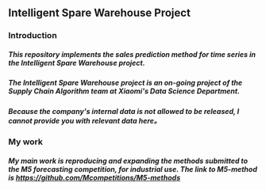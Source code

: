 ## Intelligent Spare Warehouse Project
### Introduction
##### This repository implements the sales prediction method for time series in the Intelligent Spare Warehouse project.
##### The Intelligent Spare Warehouse project is an on-going project of the Supply Chain Algorithm team at Xiaomi's Data Science Department.
##### Because the company's internal data is not allowed to be released, I cannot provide you with relevant data here。
### My work
##### My main work is reproducing and expanding the methods submitted to the M5 forecasting competition, for industrial use. The link to M5-method is https://github.com/Mcompetitions/M5-methods
